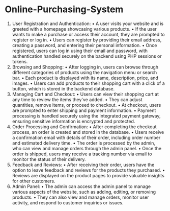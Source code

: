 # Online-Purchasing-System
1.	User Registration and Authentication:
•	A user visits your website and is greeted with a homepage showcasing various products.
•	If the user wants to make a purchase or access their account, they are prompted to register or log in.
•	Users can register by providing their email address, creating a password, and entering their personal information.
•	Once registered, users can log in using their email and password, with authentication handled securely on the backend using PHP sessions or tokens.
2.	Browsing and Shopping:
•	After logging in, users can browse through different categories of products using the navigation menu or search bar.
•	Each product is displayed with its name, description, price, and images.
•	Users can add products to their shopping cart with a click of a button, which is stored in the backend database.
3.	Managing Cart and Checkout:
•	Users can view their shopping cart at any time to review the items they've added.
•	They can adjust quantities, remove items, or proceed to checkout.
•	At checkout, users are prompted to enter shipping and payment information.
•	Payment processing is handled securely using the integrated payment gateway, ensuring sensitive information is encrypted and protected.
4.	Order Processing and Confirmation:
•	After completing the checkout process, an order is created and stored in the database.
•	Users receive a confirmation email with details of their order, including order number and estimated delivery time.
•	The order is processed by the admin, who can view and manage orders through the admin panel.
•	Once the order is shipped, users may receive a tracking number via email to monitor the status of their delivery.
5.	Feedback and Reviews:
•	After receiving their order, users have the option to leave feedback and reviews for the products they purchased.
•	Reviews are displayed on the product pages to provide valuable insights for other customers.
6.	Admin Panel:
•	The admin can access the admin panel to manage various aspects of the website, such as adding, editing, or removing products.
•	They can also view and manage orders, monitor user activity, and respond to customer inquiries or issues.
